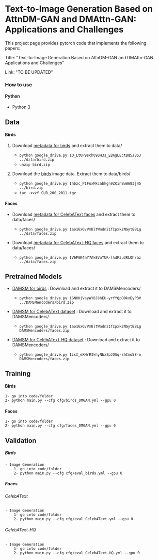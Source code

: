 # Text-to-Image Generation Based on AttnDM-GAN and DMAttn-GAN: Applications and Challenges
This project page provides pytorch code that implements the following papers:

Title: "Text-to-Image Generation Based on AttnDM-GAN and DMAttn-GAN: Applications and Challenges"

Link: "TO BE UPDATED"

### How to use
#### Python
*	 Python 3
	
## Data
#### Birds
1. Download [metadata for birds](https://drive.google.com/file/d/1O_LtUP9sch09QH3s_EBAgLEctBQ5JBSJ/view?usp=sharing) and extract them to data/
    - `python google_drive.py 1O_LtUP9sch09QH3s_EBAgLEctBQ5JBSJ ../data/bird.zip`
    - `unzip bird.zip`
 
2. Download the [birds](https://drive.google.com/file/d/1hbzc_P1FuxMkcabkgn9ZKinBwW683j45/view?usp=sharing) image data. Extract them to data/birds/ 
    - `python google_drive.py 1hbzc_P1FuxMkcabkgn9ZKinBwW683j45 ../bird.zip`
    - `tar -xvzf CUB_200_2011.tgz`
 
#### Faces
* Download [metadata for CelebAText faces](https://drive.google.com/file/d/16m-eR9W8dm0-T21igA1dwVq0fAZwnnGX/view?usp=sharing) and extract them to data/faces/

    - `python google_drive.py 1ao16xGvVmBltWadn21fIpxk2NGytEBLg ../data/faces.zip`
  
* Download [metadata for CelebAText-HQ faces](https://drive.google.com/file/d/1V6PGK4aY7AkEVuYUR-lhdP3u3RLQhraz/view?usp=sharing) and extract them to data/faces/

    - `python google_drive.py 1V6PGK4aY7AkEVuYUR-lhdP3u3RLQhraz ../data/faces.zip`

## Pretrained Models
* [DAMSM for birds](https://drive.google.com/file/d/1GNUKjVeyWYBJ8hEU-yrfYQpDOkxEyP3V/view?usp=sharing) : Download and extract it to DAMSMencoders/
    - `python google_drive.py 1GNUKjVeyWYBJ8hEU-yrfYQpDOkxEyP3V ../DAMSMencoders/bird.zip`

* [DAMSM for CelebAText dataset](https://drive.google.com/file/d/1ibwy7-sZ2xVi5Qp_hZsic1TjmIjRmMwX/view?usp=sharing) : Download and extract it to DAMSMencoders/
    - `python google_drive.py 1ao16xGvVmBltWadn21fIpxk2NGytEBLg DAMSMencoders/faces.zip`

* [DAMSM for CelebAText-HQ dataset](https://drive.google.com/file/d/1isI_eXHrRIkhyNbzZpJDSq-rhCno58-n/view?usp=sharing) : Download and extract it to DAMSMencoders/
    - `python google_drive.py 1isI_eXHrRIkhyNbzZpJDSq-rhCno58-n DAMSMencoders/faces.zip`

## Training
#### Birds
	1- go into code/folder
	2- python main.py --cfg cfg/birds_DMGAN.yml --gpu 0
  
#### Faces
	1- go into code/folder
	2- python main.py --cfg cfg/faces_DMGAN.yml --gpu 0

## Validation
##### Birds
	- Image Generation
		1- go into code/folder
		2- python main.py --cfg cfg/eval_birds.yml --gpu 0
    
##### Faces
###### CelebAText
	- Image Generation
		1- go into code/folder
		2- python main.py --cfg cfg/eval_CelebAText.yml --gpu 0
		
###### CelebAText-HQ
	- Image Generation
		1- go into code/folder
		2- python main.py --cfg cfg/eval_CelebAText-HQ.yml --gpu 0
